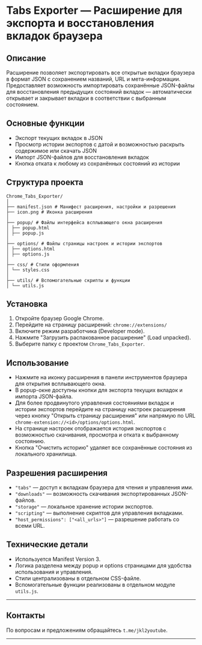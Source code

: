 # Tabs Exporter — Расширение для экспорта и восстановления вкладок браузера

## Описание

Расширение позволяет экспортировать все открытые вкладки браузера в формат JSON с сохранением названий, URL и мета-информации. Предоставляет возможность импортировать сохранённые JSON-файлы для восстановления предыдущих состояний вкладок — автоматически открывает и закрывает вкладки в соответствии с выбранным состоянием.

## Основные функции

- Экспорт текущих вкладок в JSON
- Просмотр истории экспортов с датой и возможностью раскрыть содержимое или скачать JSON
- Импорт JSON-файлов для восстановления вкладок
- Кнопка отката к любому из сохранённых состояний из истории

## Структура проекта
```
Chrome_Tabs_Exporter/
│
├── manifest.json # Манифест расширения, настройки и разрешения
├── icon.png # Иконка расширения
│
├── popup/ # Файлы интерфейса всплывающего окна расширения
│ ├── popup.html
│ ├── popup.js
│
├── options/ # Файлы страницы настроек и истории экспортов
│ ├── options.html
│ ├── options.js
│
├── css/ # Стили оформления
│ └── styles.css
│
├── utils/ # Вспомогательные скрипты и функции
│ └── utils.js
```

## Установка

1. Откройте браузер Google Chrome.
2. Перейдите на страницу расширений: `chrome://extensions/`
3. Включите режим разработчика (Developer mode).
4. Нажмите "Загрузить распакованное расширение" (Load unpacked).
5. Выберите папку с проектом `Chrome_Tabs_Exporter`.

## Использование

- Нажмите на иконку расширения в панели инструментов браузера для открытия всплывающего окна.
- В popup-окне доступны кнопки для экспорта текущих вкладок и импорта JSON-файла.
- Для более продвинутого управления состояниями вкладок и истории экспортов перейдите на страницу настроек расширения через кнопку "Открыть страницу расширения" или напрямую по URL `chrome-extension://<id>/options/options.html`.
- На странице настроек отображается история экспортов с возможностью скачивания, просмотра и отката к выбранному состоянию.
- Кнопка "Очистить историю" удаляет все сохранённые состояния из локального хранилища.

## Разрешения расширения

- `"tabs"` — доступ к вкладкам браузера для чтения и управления ими.
- `"downloads"` — возможность скачивания экспортированных JSON-файлов.
- `"storage"` — локальное хранение истории экспортов.
- `"scripting"` — выполнение скриптов для управления вкладками.
- `"host_permissions": ["<all_urls>"]` — разрешение работать со всеми URL.

## Технические детали

- Используется Manifest Version 3.
- Логика разделена между popup и options страницами для удобства использования и управления.
- Стили централизованы в отдельном CSS-файле.
- Вспомогательные функции реализованы в отдельном модуле `utils.js`.

---

## Контакты

По вопросам и предложениям обращайтесь `t.me/jkl2youtube`.

---
